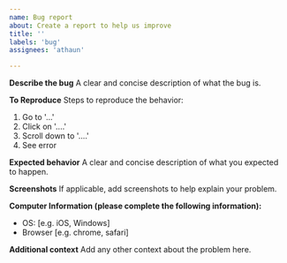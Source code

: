 ```yaml
---
name: Bug report
about: Create a report to help us improve
title: ''
labels: 'bug'
assignees: 'athaun'

---
```


**Describe the bug**
A clear and concise description of what the bug is.

**To Reproduce**
Steps to reproduce the behavior:
1. Go to '...'
2. Click on '....'
3. Scroll down to '....'
4. See error

**Expected behavior**
A clear and concise description of what you expected to happen.

**Screenshots**
If applicable, add screenshots to help explain your problem.

**Computer Information (please complete the following information):**
 - OS: [e.g. iOS, Windows]
 - Browser [e.g. chrome, safari]

**Additional context**
Add any other context about the problem here.
